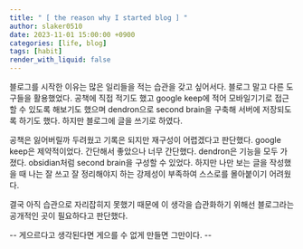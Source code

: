 ```yaml
---
title: " [ the reason why I started blog ] "
author: slaker0510
date: 2023-11-01 15:00:00 +0900
categories: [life, blog]
tags: [habit]
render_with_liquid: false
---
```


블로그를 시작한 이유는 많은 일리들을 적는 습관을 갖고 싶어서다. 블로그 말고 다른 도구들을 활용했었다. 공책에 직접 적기도 했고 google keep에 적어 모바일기기로 접근할 수 있도록 해보기도 했으며 dendron으로 second brain을 구축해 서버에 저장되도록 하기도 했다. 하지만 블로그에 글을 쓰기로 하였다.
   
공책은 잃어버릴까 두려웠고 기록은 되지만 재구성이 어렵겠다고 판단했다. google keep은 제약적이었다. 간단해서 좋았으나 너무 간단했다. dendron은 기능을 모두 가졌다. obsidian처럼 second brain을 구성할 수 있었다. 하지만 나만 보는 글을 작성했을 때 나는 잘 쓰고 잘 정리해야지 하는 강제성이 부족하여 스스로를 몰아붙이기 어려웠다. 
   
결국 아직 습관으로 자리잡히지 못했기 때문에 이 생각을 습관화하기 위해선 블로그라는 공개적인 곳이 필요하다고 판단했다. 

-- 게으르다고 생각된다면 게으를 수 없게 만들면 그만이다. --